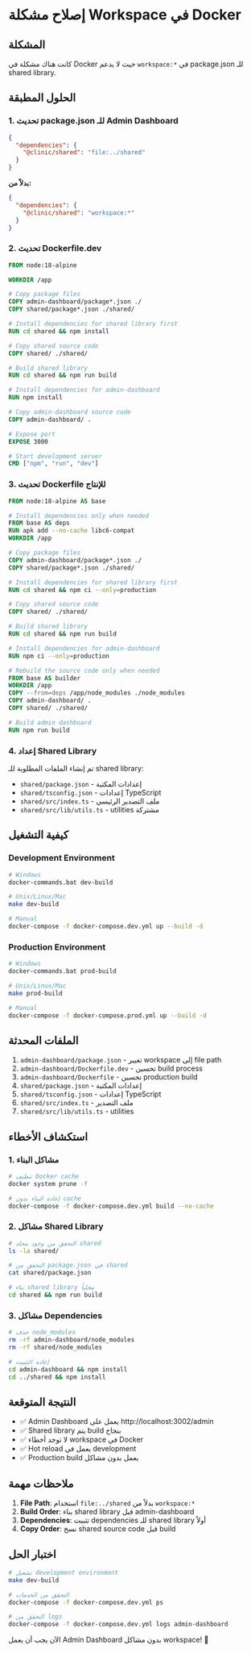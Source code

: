 # إصلاح مشكلة Workspace في Docker

## المشكلة
كانت هناك مشكلة في Docker حيث لا يدعم `workspace:*` في package.json للـ shared library.

## الحلول المطبقة

### 1. تحديث package.json للـ Admin Dashboard
```json
{
  "dependencies": {
    "@clinic/shared": "file:../shared"
  }
}
```

**بدلاً من:**
```json
{
  "dependencies": {
    "@clinic/shared": "workspace:*"
  }
}
```

### 2. تحديث Dockerfile.dev
```dockerfile
FROM node:18-alpine

WORKDIR /app

# Copy package files
COPY admin-dashboard/package*.json ./
COPY shared/package*.json ./shared/

# Install dependencies for shared library first
RUN cd shared && npm install

# Copy shared source code
COPY shared/ ./shared/

# Build shared library
RUN cd shared && npm run build

# Install dependencies for admin-dashboard
RUN npm install

# Copy admin-dashboard source code
COPY admin-dashboard/ .

# Expose port
EXPOSE 3000

# Start development server
CMD ["npm", "run", "dev"]
```

### 3. تحديث Dockerfile للإنتاج
```dockerfile
FROM node:18-alpine AS base

# Install dependencies only when needed
FROM base AS deps
RUN apk add --no-cache libc6-compat
WORKDIR /app

# Copy package files
COPY admin-dashboard/package*.json ./
COPY shared/package*.json ./shared/

# Install dependencies for shared library first
RUN cd shared && npm ci --only=production

# Copy shared source code
COPY shared/ ./shared/

# Build shared library
RUN cd shared && npm run build

# Install dependencies for admin-dashboard
RUN npm ci --only=production

# Rebuild the source code only when needed
FROM base AS builder
WORKDIR /app
COPY --from=deps /app/node_modules ./node_modules
COPY admin-dashboard/ .
COPY shared/ ./shared/

# Build admin dashboard
RUN npm run build
```

### 4. إعداد Shared Library
تم إنشاء الملفات المطلوبة للـ shared library:

- `shared/package.json` - إعدادات المكتبة
- `shared/tsconfig.json` - إعدادات TypeScript
- `shared/src/index.ts` - ملف التصدير الرئيسي
- `shared/src/lib/utils.ts` - utilities مشتركة

## كيفية التشغيل

### Development Environment
```bash
# Windows
docker-commands.bat dev-build

# Unix/Linux/Mac
make dev-build

# Manual
docker-compose -f docker-compose.dev.yml up --build -d
```

### Production Environment
```bash
# Windows
docker-commands.bat prod-build

# Unix/Linux/Mac
make prod-build

# Manual
docker-compose -f docker-compose.prod.yml up --build -d
```

## الملفات المحدثة

1. `admin-dashboard/package.json` - تغيير workspace إلى file path
2. `admin-dashboard/Dockerfile.dev` - تحسين build process
3. `admin-dashboard/Dockerfile` - تحسين production build
4. `shared/package.json` - إعدادات المكتبة
5. `shared/tsconfig.json` - إعدادات TypeScript
6. `shared/src/index.ts` - ملف التصدير
7. `shared/src/lib/utils.ts` - utilities

## استكشاف الأخطاء

### 1. مشاكل البناء
```bash
# تنظيف Docker cache
docker system prune -f

# إعادة البناء بدون cache
docker-compose -f docker-compose.dev.yml build --no-cache
```

### 2. مشاكل Shared Library
```bash
# التحقق من وجود مجلد shared
ls -la shared/

# التحقق من package.json في shared
cat shared/package.json

# بناء shared library محلياً
cd shared && npm run build
```

### 3. مشاكل Dependencies
```bash
# حذف node_modules
rm -rf admin-dashboard/node_modules
rm -rf shared/node_modules

# إعادة التثبيت
cd admin-dashboard && npm install
cd ../shared && npm install
```

## النتيجة المتوقعة

- ✅ Admin Dashboard يعمل على http://localhost:3002/admin
- ✅ Shared library يتم build بنجاح
- ✅ لا توجد أخطاء workspace في Docker
- ✅ Hot reload يعمل في development
- ✅ Production build يعمل بدون مشاكل

## ملاحظات مهمة

1. **File Path**: استخدام `file:../shared` بدلاً من `workspace:*`
2. **Build Order**: بناء shared library قبل admin-dashboard
3. **Dependencies**: تثبيت dependencies للـ shared library أولاً
4. **Copy Order**: نسخ shared source code قبل build

## اختبار الحل

```bash
# تشغيل development environment
make dev-build

# التحقق من الخدمات
docker-compose -f docker-compose.dev.yml ps

# التحقق من logs
docker-compose -f docker-compose.dev.yml logs admin-dashboard
```

الآن يجب أن يعمل Admin Dashboard بدون مشاكل workspace! 🎉
